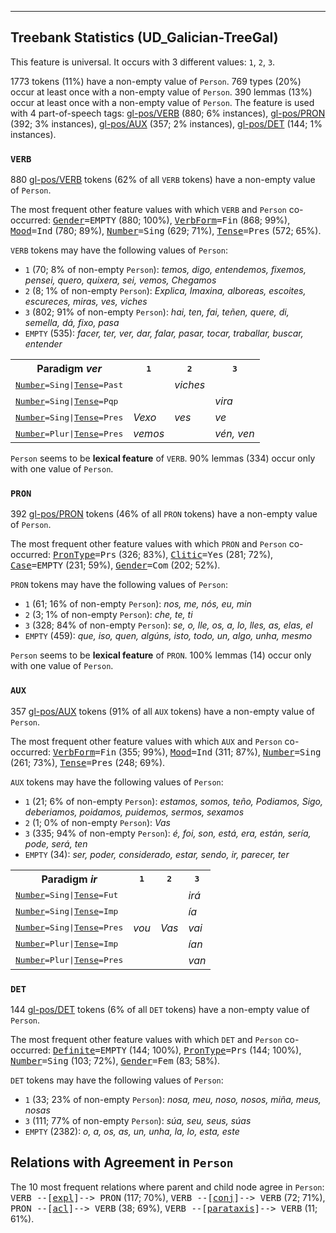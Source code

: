 

--------------------------------------------------------------------------------

## Treebank Statistics (UD_Galician-TreeGal)

This feature is universal.
It occurs with 3 different values: `1`, `2`, `3`.

1773 tokens (11%) have a non-empty value of `Person`.
769 types (20%) occur at least once with a non-empty value of `Person`.
390 lemmas (13%) occur at least once with a non-empty value of `Person`.
The feature is used with 4 part-of-speech tags: [gl-pos/VERB]() (880; 6% instances), [gl-pos/PRON]() (392; 3% instances), [gl-pos/AUX]() (357; 2% instances), [gl-pos/DET]() (144; 1% instances).

### `VERB`

880 [gl-pos/VERB]() tokens (62% of all `VERB` tokens) have a non-empty value of `Person`.

The most frequent other feature values with which `VERB` and `Person` co-occurred: <tt><a href="Gender.html">Gender</a>=EMPTY</tt> (880; 100%), <tt><a href="VerbForm.html">VerbForm</a>=Fin</tt> (868; 99%), <tt><a href="Mood.html">Mood</a>=Ind</tt> (780; 89%), <tt><a href="Number.html">Number</a>=Sing</tt> (629; 71%), <tt><a href="Tense.html">Tense</a>=Pres</tt> (572; 65%).

`VERB` tokens may have the following values of `Person`:

* `1` (70; 8% of non-empty `Person`): <em>temos, digo, entendemos, fixemos, pensei, quero, quixera, sei, vemos, Chegamos</em>
* `2` (8; 1% of non-empty `Person`): <em>Explica, Imaxina, alboreas, escoites, escureces, miras, ves, viches</em>
* `3` (802; 91% of non-empty `Person`): <em>hai, ten, fai, teñen, quere, di, semella, dá, fixo, pasa</em>
* `EMPTY` (535): <em>facer, ter, ver, dar, falar, pasar, tocar, traballar, buscar, entender</em>

<table>
  <tr><th>Paradigm <i>ver</i></th><th><tt>1</tt></th><th><tt>2</tt></th><th><tt>3</tt></th></tr>
  <tr><td><tt><a href="Number.html">Number</a>=Sing|<a href="Tense.html">Tense</a>=Past</tt></td><td></td><td><em>viches</em></td><td></td></tr>
  <tr><td><tt><a href="Number.html">Number</a>=Sing|<a href="Tense.html">Tense</a>=Pqp</tt></td><td></td><td></td><td><em>vira</em></td></tr>
  <tr><td><tt><a href="Number.html">Number</a>=Sing|<a href="Tense.html">Tense</a>=Pres</tt></td><td><em>Vexo</em></td><td><em>ves</em></td><td><em>ve</em></td></tr>
  <tr><td><tt><a href="Number.html">Number</a>=Plur|<a href="Tense.html">Tense</a>=Pres</tt></td><td><em>vemos</em></td><td></td><td><em>vén, ven</em></td></tr>
</table>

`Person` seems to be **lexical feature** of `VERB`. 90% lemmas (334) occur only with one value of `Person`.

### `PRON`

392 [gl-pos/PRON]() tokens (46% of all `PRON` tokens) have a non-empty value of `Person`.

The most frequent other feature values with which `PRON` and `Person` co-occurred: <tt><a href="PronType.html">PronType</a>=Prs</tt> (326; 83%), <tt><a href="Clitic.html">Clitic</a>=Yes</tt> (281; 72%), <tt><a href="Case.html">Case</a>=EMPTY</tt> (231; 59%), <tt><a href="Gender.html">Gender</a>=Com</tt> (202; 52%).

`PRON` tokens may have the following values of `Person`:

* `1` (61; 16% of non-empty `Person`): <em>nos, me, nós, eu, min</em>
* `2` (3; 1% of non-empty `Person`): <em>che, te, ti</em>
* `3` (328; 84% of non-empty `Person`): <em>se, o, lle, os, a, lo, lles, as, elas, el</em>
* `EMPTY` (459): <em>que, iso, quen, algúns, isto, todo, un, algo, unha, mesmo</em>

`Person` seems to be **lexical feature** of `PRON`. 100% lemmas (14) occur only with one value of `Person`.

### `AUX`

357 [gl-pos/AUX]() tokens (91% of all `AUX` tokens) have a non-empty value of `Person`.

The most frequent other feature values with which `AUX` and `Person` co-occurred: <tt><a href="VerbForm.html">VerbForm</a>=Fin</tt> (355; 99%), <tt><a href="Mood.html">Mood</a>=Ind</tt> (311; 87%), <tt><a href="Number.html">Number</a>=Sing</tt> (261; 73%), <tt><a href="Tense.html">Tense</a>=Pres</tt> (248; 69%).

`AUX` tokens may have the following values of `Person`:

* `1` (21; 6% of non-empty `Person`): <em>estamos, somos, teño, Podiamos, Sigo, deberiamos, poidamos, puidemos, sermos, sexamos</em>
* `2` (1; 0% of non-empty `Person`): <em>Vas</em>
* `3` (335; 94% of non-empty `Person`): <em>é, foi, son, está, era, están, sería, pode, será, ten</em>
* `EMPTY` (34): <em>ser, poder, considerado, estar, sendo, ir, parecer, ter</em>

<table>
  <tr><th>Paradigm <i>ir</i></th><th><tt>1</tt></th><th><tt>2</tt></th><th><tt>3</tt></th></tr>
  <tr><td><tt><a href="Number.html">Number</a>=Sing|<a href="Tense.html">Tense</a>=Fut</tt></td><td></td><td></td><td><em>irá</em></td></tr>
  <tr><td><tt><a href="Number.html">Number</a>=Sing|<a href="Tense.html">Tense</a>=Imp</tt></td><td></td><td></td><td><em>ía</em></td></tr>
  <tr><td><tt><a href="Number.html">Number</a>=Sing|<a href="Tense.html">Tense</a>=Pres</tt></td><td><em>vou</em></td><td><em>Vas</em></td><td><em>vai</em></td></tr>
  <tr><td><tt><a href="Number.html">Number</a>=Plur|<a href="Tense.html">Tense</a>=Imp</tt></td><td></td><td></td><td><em>ían</em></td></tr>
  <tr><td><tt><a href="Number.html">Number</a>=Plur|<a href="Tense.html">Tense</a>=Pres</tt></td><td></td><td></td><td><em>van</em></td></tr>
</table>

### `DET`

144 [gl-pos/DET]() tokens (6% of all `DET` tokens) have a non-empty value of `Person`.

The most frequent other feature values with which `DET` and `Person` co-occurred: <tt><a href="Definite.html">Definite</a>=EMPTY</tt> (144; 100%), <tt><a href="PronType.html">PronType</a>=Prs</tt> (144; 100%), <tt><a href="Number.html">Number</a>=Sing</tt> (103; 72%), <tt><a href="Gender.html">Gender</a>=Fem</tt> (83; 58%).

`DET` tokens may have the following values of `Person`:

* `1` (33; 23% of non-empty `Person`): <em>nosa, meu, noso, nosos, miña, meus, nosas</em>
* `3` (111; 77% of non-empty `Person`): <em>súa, seu, seus, súas</em>
* `EMPTY` (2382): <em>o, a, os, as, un, unha, la, lo, esta, este</em>

## Relations with Agreement in `Person`

The 10 most frequent relations where parent and child node agree in `Person`:
<tt>VERB --[<a href="../dep/expl.html">expl</a>]--> PRON</tt> (117; 70%),
<tt>VERB --[<a href="../dep/conj.html">conj</a>]--> VERB</tt> (72; 71%),
<tt>PRON --[<a href="../dep/acl.html">acl</a>]--> VERB</tt> (38; 69%),
<tt>VERB --[<a href="../dep/parataxis.html">parataxis</a>]--> VERB</tt> (11; 61%).

